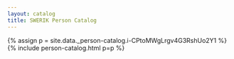 ```yaml
---
layout: catalog
title: SWERIK Person Catalog
---
```

{% assign p = site.data._person-catalog.i-CPtoMWgLrgv4G3RshUo2Y1 %}
{% include person-catalog.html p=p %}

